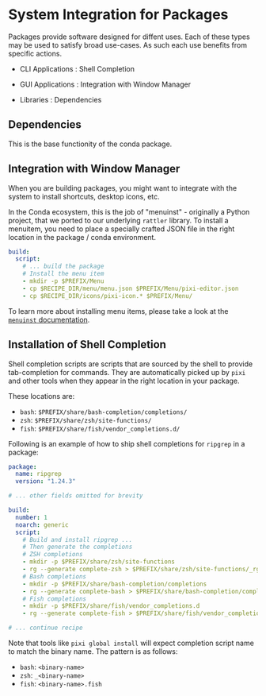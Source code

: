 # System Integration for Packages

Packages provide software designed for diffent uses.
Each of these types may be used to satisfy broad use-cases.
As such each use benefits from specific actions.

* CLI Applications : Shell Completion
<!-- * Services (daemons) : Service Manager Registration -->
* GUI Applications : Integration with Window Manager
<!-- * Application Augmentation : Integration with the Target Framework -->
* Libraries : Dependencies

## Dependencies

This is the base functionity of the conda package.


## Integration with Window Manager

When you are building packages, you might want to integrate with the system to install shortcuts, desktop icons, etc.

In the Conda ecosystem, this is the job of "menuinst" - originally a Python project, that we ported to our underlying `rattler` library.
To install a menuitem, you need to place a specially crafted JSON file in the right location in the package / conda environment.

```yaml title="recipe.yaml"
build:
  script:
    # ... build the package
    # Install the menu item
    - mkdir -p $PREFIX/Menu
    - cp $RECIPE_DIR/menu/menu.json $PREFIX/Menu/pixi-editor.json
    - cp $RECIPE_DIR/icons/pixi-icon.* $PREFIX/Menu/
```

To learn more about installing menu items, please take a look at the [`menuinst` documentation](https://conda.github.io/menuinst/).

## Installation of Shell Completion

Shell completion scripts are scripts that are sourced by the shell to provide tab-completion for commands.
They are automatically picked up by `pixi` and other tools when they appear in the right location in your package.

These locations are:

- `bash`: `$PREFIX/share/bash-completion/completions/`
- `zsh`: `$PREFIX/share/zsh/site-functions/`
- `fish`: `$PREFIX/share/fish/vendor_completions.d/`

Following is an example of how to ship shell completions for `ripgrep` in a package:

```yaml title="recipe.yaml"
package:
  name: ripgrep
  version: "1.24.3"

# ... other fields omitted for brevity

build:
  number: 1
  noarch: generic
  script:
    # Build and install ripgrep ...
    # Then generate the completions
    # ZSH completions
    - mkdir -p $PREFIX/share/zsh/site-functions
    - rg --generate complete-zsh > $PREFIX/share/zsh/site-functions/_rg
    # Bash completions
    - mkdir -p $PREFIX/share/bash-completion/completions
    - rg --generate complete-bash > $PREFIX/share/bash-completion/completions/rg
    # Fish completions
    - mkdir -p $PREFIX/share/fish/vendor_completions.d
    - rg --generate complete-fish > $PREFIX/share/fish/vendor_completions.d/rg.fish

# ... continue recipe
```

Note that tools like `pixi global install` will expect completion script name to match the binary name. The pattern is as follows:

- `bash`: `<binary-name>`
- `zsh`: `_<binary-name>`
- `fish`: `<binary-name>.fish`
